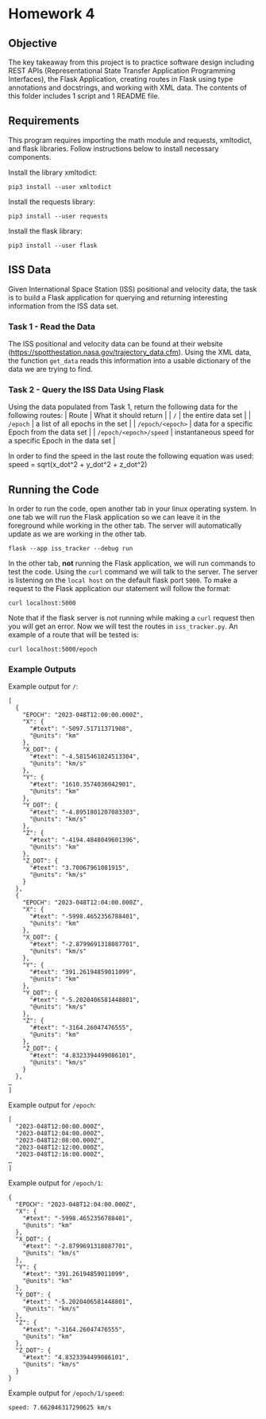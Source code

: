# Homework 4 

## Objective
The key takeaway from this project is to practice software design including REST APIs (Representational State Transfer Application Programming Interfaces), the Flask Application, creating routes in Flask using type annotations and docstrings, and working with XML data. The contents of this folder includes 1 script and 1 README file.

## Requirements

This program requires importing the math module and requests, xmltodict, and flask libraries. Follow instructions below to install necessary components.

Install the library xmltodict: 
```
pip3 install --user xmltodict
```


Install the requests library:
```
pip3 install --user requests
```

Install the flask library:
```
pip3 install --user flask
```

## ISS Data
Given International Space Station (ISS) positional and velocity data, the task is to build a Flask application for querying and returning interesting information from the ISS data set.

### Task 1 - Read the Data
The ISS positional and velocity data can be found at their website (https://spotthestation.nasa.gov/trajectory_data.cfm).
Using the XML data, the function ```get_data``` reads this information into a usable dictionary of the data we are trying to find.

### Task 2 - Query the ISS Data Using Flask
Using the data populated from Task 1, return the following data for the following routes:
| Route | What it should return | 
| ```/``` | the entire data set |
| ```/epoch``` | a list of all epochs in the set | 
| ```/epoch/<epoch>``` | data for a specific Epoch from the data set |
| ```/epoch/<epoch>/speed``` | instantaneous speed for a specific Epoch in the data set  |

In order to find the speed in the last route the following equation was used:
speed = sqrt(x_dot^2 + y_dot^2 + z_dot^2)

## Running the Code
In order to run the code, open another tab in your linux operating system. 
In one tab we will run the Flask application so we can leave it in the foreground while working in the other tab. The server will automatically update as we are working in the other tab. 
```
flask --app iss_tracker --debug run
```

In the other tab, **not** running the Flask application, we will run commands to test the code. Using the ```curl``` command we will talk to the server. The server is listening on the ```local host``` on the default flask port ```5000```. To make a request to the Flask application our statement will follow the format:
```
curl localhost:5000
```

Note that if the flask server is not running while making a ```curl``` request then you will get an error.
Now we will test the routes in ```iss_tracker.py```. An example of a route that will be tested is:
```
curl localhost:5000/epoch
```

### Example Outputs
Example output for ```/```:
```
[
  {
    "EPOCH": "2023-048T12:00:00.000Z",
    "X": {
      "#text": "-5097.51711371908",
      "@units": "km"
    },
    "X_DOT": {
      "#text": "-4.5815461024513304",
      "@units": "km/s"
    },
    "Y": {
      "#text": "1610.3574036042901",
      "@units": "km"
    },
    "Y_DOT": {
      "#text": "-4.8951801207083303",
      "@units": "km/s"
    },
    "Z": {
      "#text": "-4194.4848049601396",
      "@units": "km"
    },
    "Z_DOT": {
      "#text": "3.70067961081915",
      "@units": "km/s"
    }
  },
  {
    "EPOCH": "2023-048T12:04:00.000Z",
    "X": {
      "#text": "-5998.4652356788401",
      "@units": "km"
    },
    "X_DOT": {
      "#text": "-2.8799691318087701",
      "@units": "km/s"
    },
    "Y": {
      "#text": "391.26194859011099",
      "@units": "km"
    },
    "Y_DOT": {
      "#text": "-5.2020406581448801",
      "@units": "km/s"
    },
    "Z": {
      "#text": "-3164.26047476555",
      "@units": "km"
    },
    "Z_DOT": {
      "#text": "4.8323394499086101",
      "@units": "km/s"
    }
  },
…
]
```

Example output for ```/epoch```: 
```
[
  "2023-048T12:00:00.000Z",
  "2023-048T12:04:00.000Z",
  "2023-048T12:08:00.000Z",
  "2023-048T12:12:00.000Z",
  "2023-048T12:16:00.000Z",
…
]
```

Example output for ```/epoch/1```: 
```
{
  "EPOCH": "2023-048T12:04:00.000Z",
  "X": {
    "#text": "-5998.4652356788401",
    "@units": "km"
  },
  "X_DOT": {
    "#text": "-2.8799691318087701",
    "@units": "km/s"
  },
  "Y": {
    "#text": "391.26194859011099",
    "@units": "km"
  },
  "Y_DOT": {
    "#text": "-5.2020406581448801",
    "@units": "km/s"
  },
  "Z": {
    "#text": "-3164.26047476555",
    "@units": "km"
  },
  "Z_DOT": {
    "#text": "4.8323394499086101",
    "@units": "km/s"
  }
}
```

Example output for ```/epoch/1/speed```:
```
speed: 7.662046317290625 km/s
```

